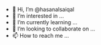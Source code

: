 - 👋 Hi, I’m @hasanalsaiqal
- 👀 I’m interested in ...
- 🌱 I’m currently learning ...
- 💞️ I’m looking to collaborate on ...
- 📫 How to reach me ...

<!---
hasanalsaiqal/hasanalsaiqal is a ✨ special ✨ repository because its `README.md` (this file) appears on your GitHub profile.
You can click the Preview link to take a look at your changes.
--->
